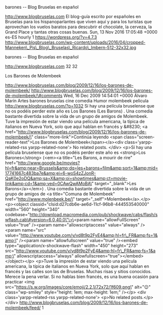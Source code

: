barones -- Blog Bruselas en español

http://www.blogbruselas.com El blog-guía escrito por españoles en
Bruselas para los hispanoparlantes que viven aquí y para los turistas
que aprovechan los vuelos baratos para descubrir el chocolate, la
cerveza, la Grand Place y tantas otras cosas buenas. Sun, 13 Nov 2016
17:05:48 +0000 es-ES hourly 1 https://wordpress.org/?v=4.7.3
http://www.blogbruselas.com/wp-content/uploads/2016/04/cropped-Manneken\_Pis\_Blog\_Bruselas\_Ricardo\_Imbern-512-32x32.jpg

barones -- Blog Bruselas en español

http://www.blogbruselas.com 32 32

Los Barones de Molembeek

http://www.blogbruselas.com/blog/2009/12/16/los-barones-de-molembeek/
http://www.blogbruselas.com/blog/2009/12/16/los-barones-de-molembeek/\#comments
Wed, 16 Dec 2009 14:54:01 +0000 Álvaro Marín Artes barones bruselas cine
comedia Humor molembeek pelicula http://www.blogbruselas.com/?p=1032 Sí
hay una película bruselense que no os podéis perder este año es Los
Barones (Les Barons) . Una comedia bastante divertida sobre la vida de
un grupo de amigos de Molembeek. Tuve la impresión de estar viendo una
película americana, la típica de italianos en Nueva York, solo que aquí
hablan en francés y &\#8230; \<a
href=\"http://www.blogbruselas.com/blog/2009/12/16/los-barones-de-molembeek/\"
class=\"more-link\"\>Continúa leyendo \<span
class=\"screen-reader-text\"\>Los Barones de
Molembeek\</span\>\</a\>\<div class=\'yarpp-related-rss
yarpp-related-none\'\> No related posts. \</div\> \<p\>Sí hay una
película bruselense que no os podéis perder este año es \<strong\>Los
Barones\</strong\> (\<em\>\<a title=\"Les Barons, a mourir de rire\"
href=\"http://www.google.be/movies?hl=fr&amp;near=Brussels&amp;dq=les+barons+film&amp;sort=1&amp;mid=17741667c483ba7e&amp;ei=6-woS4zZJonR-QaK0e2oDQ&amp;sa=X&amp;oi=showtimes&amp;ct=movie-link&amp;cd=1&amp;ved=0CAwQwAMoBA\"
target=\"\_blank\"\>Les Barons\</a\>\</em\>) . Una comedia bastante
divertida sobre la vida de un grupo de amigos de \<a title=\"Comuna de
Molembeek\" href=\"http://www.molenbeek.be/\"
target=\"\_self\"\>Molembeek\</a\>.\</p\> \<p\>\<object
classid=\"clsid:d27cdb6e-ae6d-11cf-96b8-444553540000\" width=\"560\"
height=\"340\"
codebase=\"http://download.macromedia.com/pub/shockwave/cabs/flash/swflash.cab\#version=6,0,40,0\"\>\<param
name=\"allowFullScreen\" value=\"true\" /\>\<param
name=\"allowscriptaccess\" value=\"always\" /\>\<param name=\"src\"
value=\"http://www.youtube.com/v/vd8t9p2FyE4&amp;hl=fr\_FR&amp;fs=1&amp;\"
/\>\<param name=\"allowfullscreen\" value=\"true\" /\>\<embed
type=\"application/x-shockwave-flash\" width=\"450\" height=\"273\"
src=\"http://www.youtube.com/v/vd8t9p2FyE4&amp;hl=fr\_FR&amp;fs=1&amp;\"
allowscriptaccess=\"always\"
allowfullscreen=\"true\"\>\</embed\>\</object\>\</p\> \<p\>Tuve la
impresión de estar viendo una película americana, la típica de italianos
en Nueva York, solo que aquí hablan en francés y las calles son las de
Bruselas. Muchas risas y sitios conocidos. Merece la pena verlar. Si no
hablas bien francés, es una buena ocasión para practicar \<img
src=\"https://s.w.org/images/core/emoji/2.2.1/72x72/1f609.png\"
alt=\"😉\" class=\"wp-smiley\" style=\"height: 1em; max-height: 1em;\"
/\>\</p\> \<div class=\'yarpp-related-rss yarpp-related-none\'\> \<p\>No
related posts.\</p\> \</div\>
http://www.blogbruselas.com/blog/2009/12/16/los-barones-de-molembeek/feed/
1
